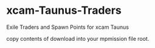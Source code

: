 # xcam-Taunus-Traders
Exile Traders and Spawn Points for xcam Taunus

copy contents of download into your mpmission file root.
